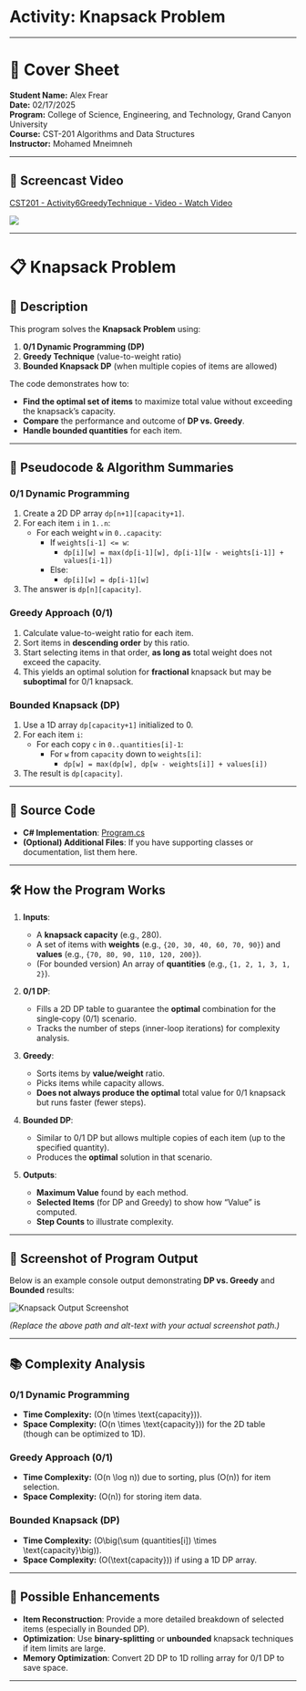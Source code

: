 # Activity: Knapsack Problem

---

# 📝 Cover Sheet  
**Student Name:** Alex Frear  
**Date:** 02/17/2025  
**Program:** College of Science, Engineering, and Technology, Grand Canyon University  
**Course:** CST-201 Algorithms and Data Structures  
**Instructor:** Mohamed Mneimneh  

---

## 🎥 **Screencast Video**
<div>
    <a href="https://www.loom.com/share/4ef1829047894ac2ae9175f00d76f8b4">
      <p>CST201 - Activity6GreedyTechnique - Video - Watch Video</p>
    </a>
    <a href="https://www.loom.com/share/4ef1829047894ac2ae9175f00d76f8b4">
      <img style="max-width:300px;" src="https://cdn.loom.com/sessions/thumbnails/4ef1829047894ac2ae9175f00d76f8b4-d185c708036669dc-full-play.gif">
    </a>
  </div>

---

# 📋 Knapsack Problem

## 📄 **Description**
This program solves the **Knapsack Problem** using:
1. **0/1 Dynamic Programming (DP)**
2. **Greedy Technique** (value-to-weight ratio)
3. **Bounded Knapsack DP** (when multiple copies of items are allowed)

The code demonstrates how to:
- **Find the optimal set of items** to maximize total value without exceeding the knapsack’s capacity.  
- **Compare** the performance and outcome of **DP vs. Greedy**.  
- **Handle bounded quantities** for each item.

---

## 📄 **Pseudocode & Algorithm Summaries**

### **0/1 Dynamic Programming**
1. Create a 2D DP array `dp[n+1][capacity+1]`.
2. For each item `i` in `1..n`:
   - For each weight `w` in `0..capacity`:
     - If `weights[i-1] <= w`:
       - `dp[i][w] = max(dp[i-1][w], dp[i-1][w - weights[i-1]] + values[i-1])`
     - Else:
       - `dp[i][w] = dp[i-1][w]`
3. The answer is `dp[n][capacity]`.

### **Greedy Approach (0/1)**
1. Calculate value-to-weight ratio for each item.
2. Sort items in **descending order** by this ratio.
3. Start selecting items in that order, **as long as** total weight does not exceed the capacity.
4. This yields an optimal solution for **fractional** knapsack but may be **suboptimal** for 0/1 knapsack.

### **Bounded Knapsack (DP)**
1. Use a 1D array `dp[capacity+1]` initialized to 0.
2. For each item `i`:
   - For each copy `c` in `0..quantities[i]-1`:
     - For `w` from `capacity` down to `weights[i]`:
       - `dp[w] = max(dp[w], dp[w - weights[i]] + values[i])`
3. The result is `dp[capacity]`.

---

## 📄 **Source Code**
- **C# Implementation**: [Program.cs](https://github.com/yourusername/yourrepository/blob/main/Program.cs)  
- **(Optional) Additional Files**: If you have supporting classes or documentation, list them here.

---

## 🛠️ **How the Program Works**

1. **Inputs**:  
   - A **knapsack capacity** (e.g., 280).  
   - A set of items with **weights** (e.g., `{20, 30, 40, 60, 70, 90}`) and **values** (e.g., `{70, 80, 90, 110, 120, 200}`).  
   - (For bounded version) An array of **quantities** (e.g., `{1, 2, 1, 3, 1, 2}`).

2. **0/1 DP**:  
   - Fills a 2D DP table to guarantee the **optimal** combination for the single‐copy (0/1) scenario.  
   - Tracks the number of steps (inner-loop iterations) for complexity analysis.

3. **Greedy**:  
   - Sorts items by **value/weight** ratio.  
   - Picks items while capacity allows.  
   - **Does not always produce the optimal** total value for 0/1 knapsack but runs faster (fewer steps).

4. **Bounded DP**:  
   - Similar to 0/1 DP but allows multiple copies of each item (up to the specified quantity).  
   - Produces the **optimal** solution in that scenario.

5. **Outputs**:  
   - **Maximum Value** found by each method.  
   - **Selected Items** (for DP and Greedy) to show how “Value” is computed.  
   - **Step Counts** to illustrate complexity.

---

## 📸 **Screenshot of Program Output**
Below is an example console output demonstrating **DP vs. Greedy** and **Bounded** results:

![Knapsack Output Screenshot](./screenshots/knapsack-output.png "Knapsack Program Output")

*(Replace the above path and alt-text with your actual screenshot path.)*

---

## 📚 **Complexity Analysis**

### **0/1 Dynamic Programming**
- **Time Complexity:** \(O(n \times \text{capacity})\).  
- **Space Complexity:** \(O(n \times \text{capacity})\) for the 2D table (though can be optimized to 1D).

### **Greedy Approach (0/1)**
- **Time Complexity:** \(O(n \log n)\) due to sorting, plus \(O(n)\) for item selection.  
- **Space Complexity:** \(O(n)\) for storing item data.

### **Bounded Knapsack (DP)**
- **Time Complexity:** \(O\big(\sum (quantities[i]) \times \text{capacity}\big)\).  
- **Space Complexity:** \(O(\text{capacity})\) if using a 1D DP array.

---

## 🔧 **Possible Enhancements**
- **Item Reconstruction**: Provide a more detailed breakdown of selected items (especially in Bounded DP).  
- **Optimization**: Use **binary-splitting** or **unbounded** knapsack techniques if item limits are large.  
- **Memory Optimization**: Convert 2D DP to 1D rolling array for 0/1 DP to save space.  

---